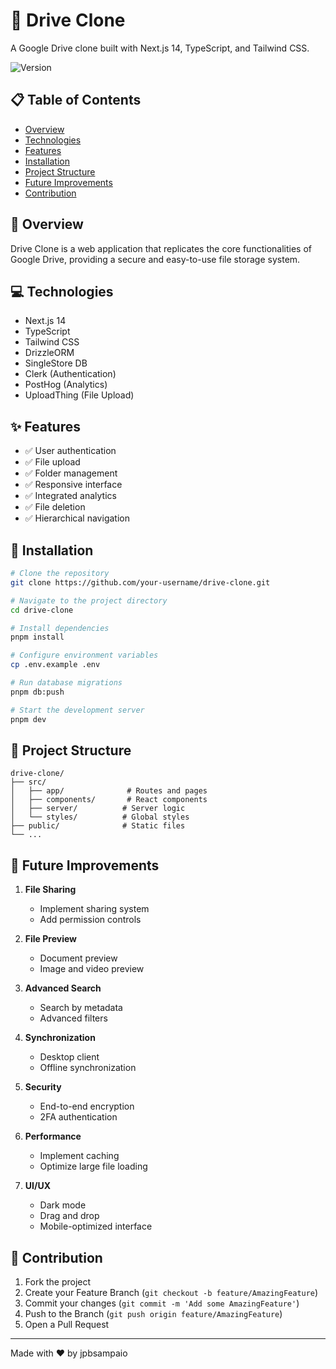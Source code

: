 # 🚀 Drive Clone

A Google Drive clone built with Next.js 14, TypeScript, and Tailwind CSS.

![Version](https://img.shields.io/badge/version-0.1.0-green.svg)

## 📋 Table of Contents

- [Overview](#overview)
- [Technologies](#technologies)
- [Features](#features)
- [Installation](#installation)
- [Project Structure](#project-structure)
- [Future Improvements](#future-improvements)
- [Contribution](#contribution)

## 🎯 Overview

Drive Clone is a web application that replicates the core functionalities of Google Drive, providing a secure and easy-to-use file storage system.

## 💻 Technologies

- Next.js 14
- TypeScript
- Tailwind CSS
- DrizzleORM
- SingleStore DB
- Clerk (Authentication)
- PostHog (Analytics)
- UploadThing (File Upload)

## ✨ Features

- ✅ User authentication
- ✅ File upload
- ✅ Folder management
- ✅ Responsive interface
- ✅ Integrated analytics
- ✅ File deletion
- ✅ Hierarchical navigation

## 🚀 Installation

```bash
# Clone the repository
git clone https://github.com/your-username/drive-clone.git

# Navigate to the project directory
cd drive-clone

# Install dependencies
pnpm install

# Configure environment variables
cp .env.example .env

# Run database migrations
pnpm db:push

# Start the development server
pnpm dev
```

## 📁 Project Structure

```
drive-clone/
├── src/
│   ├── app/              # Routes and pages
│   ├── components/       # React components
│   ├── server/          # Server logic
│   └── styles/          # Global styles
├── public/              # Static files
└── ...
```

## 🚀 Future Improvements

1. **File Sharing**
   - Implement sharing system
   - Add permission controls

2. **File Preview**
   - Document preview
   - Image and video preview

3. **Advanced Search**
   - Search by metadata
   - Advanced filters

4. **Synchronization**
   - Desktop client
   - Offline synchronization

5. **Security**
   - End-to-end encryption
   - 2FA authentication

6. **Performance**
   - Implement caching
   - Optimize large file loading

7. **UI/UX**
   - Dark mode
   - Drag and drop
   - Mobile-optimized interface

## 🤝 Contribution

1. Fork the project
2. Create your Feature Branch (`git checkout -b feature/AmazingFeature`)
3. Commit your changes (`git commit -m 'Add some AmazingFeature'`)
4. Push to the Branch (`git push origin feature/AmazingFeature`)
5. Open a Pull Request

---

Made with ❤️ by jpbsampaio

